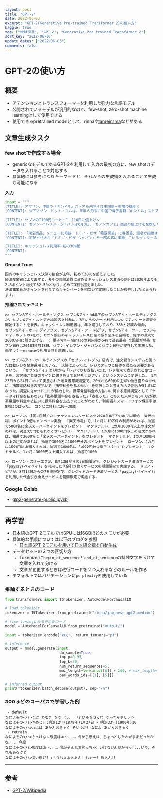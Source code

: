 ```yaml
---
layout: post
title: "GPT-2"
date: 2022-06-03
excerpt: "GPT-2(Generative Pre-trained Transformer 2)の使い方"
kaggle: true
tag: ["機械学習", "GPT-2", "Generative Pre-trained Transformer 2"]
sort_key: "2022-06-03"
update_dates: ["2022-06-03"]
comments: false
---
```


# GPT-2の使い方

## 概要
 - アテンションとトランスフォーマーを利用した強力な言語モデル
 - 公開されているモデルが汎用的なので、few-shot, zero-shot machine learningとして使用できる
 - 使用できるpretrained modelとして、rinnaや[tanreinama](https://github.com/tanreinama/gpt2-japanese)などがある

## 文章生成タスク

### few shotで作成する場合
 - genericなモデルであるGPT-2を利用して入力の最初の方に、few shotのデータを入れることで対応する
 - 具体的には参考になるキーワードと、それからの生成物を入れることで生成が可能になる

**入力**
```python
input = """
[TITLE]: アマゾン、中国の「キンドル」ストアを来年６月末閉鎖－市場の壁厚く
[CONTENT]: 米アマゾン・ドット・コムは、来年６月末に中国で電子書籍「キンドル」ストアを閉鎖する。現地ライバル企業の壁は厚く、中国市場に大きく食い込めなかった。アマゾンの広報担当者は電子メールで配布した資料で、2023年６月30日に中国のキンドルストアを停止すると説明。キンドルリーダーのサポートは継続、あるいは今年１月以後の機器購入については返金に応じるとした。 

[TITLE]: セブンの“100円コーヒー”　110円に値上げへ
[CONTENT]: セブン‐イレブン・ジャパンは6月3日、「セブンカフェ」商品の値上げを発表した。対象は“100円コーヒー”として親しまれていたレギュラーサイズのホットコーヒー、アイスコーヒーなど。7月4日から順次変更する。

[TITLE]: 「架空商品」メニューに掲載　ドミノ・ピザ「需要調査」に客困惑、識者が指摘する改善点
[CONTENT]: 宅配ピザ大手「ドミノ・ピザ ジャパン」が一部の客に実施しているインターネット調査が、消費者視点に欠けているとしてひんしゅくを買っている。

[TITLE]: キャッシュレス利用率 初の30%超
[CONTENT]: 
"""
```

**Ground Trues**
```text
国内のキャッシュレス決済の割合が去年、初めて30％を超えました。
経済産業省によりますと、去年の民間消費に占めるキャッシュレス決済の割合は2020年よりも2.8ポイント増えて32.5％となり、初めて3割を超えました。
決済事業者がポイントを付与するキャンペーンを相次いで実施したことが後押ししたとみられます。
```

**推論されたテキスト**  
```
>> セブン&アイ・ホールディングス セブン&アイ・hd傘下のセブン&アイ・ホールディングスが、セブン&アイ・ストアの加盟店を対象に、7月からのカード利用についてアンケート調査を開始することを発表。キャッシュレス利用者は、年々増加しており、38%と好調の傾向。   セブン&アイ・ホールディングス、セブン&アイ・フード&デリ、セブン&アイ・ツー、セブン&アイ・ネットの7社が、セブン銀行のキャッシュレス口座に振り込める金額を、従来の最大で2000万円に引き上げる。 : 電子マネーnanacoの利用率が54%で過去最高 全国紙が特集 セブン銀行は2018年9月18日、セブン-イレブン・ジャパンとセブン銀行が提携して実施した、電子マネーnanacoの利用状況を調査した。

>> セブン&アイ・ホールディングスの「セブン-イレブン」店内で、注文受付システムを使った自動レジを試験運用している。 店舗によっては、レジスタッフに操作を尋ねる必要があるという。 「セブン&アイ」は7月から「レジでのお支払いには、レジ端末で表示されるqrコードを、お客様ご自身のサインに書き換えてお持ちください」というシステムに変更した。 1月23日から24日にかけて実施された消費者意識調査で、20代から60代の主婦や働き盛りの世代に、携帯電話料金の支払いで「携帯料金を払わない」を選択したと答えた人の割合が51.0%になった。調査にはnttドコモが協力した。携帯電話料金の支払いに関する意識調査として「ケータイ料金を払わない」「携帯電話料金を支払った」「支払った」と答えた人のうち54.0%が携帯電話の料金の支払いに携帯料金を支払ったことがわかり、利用者のスマートフォン保有率は8割にのぼった。 コンビニ各社は20〜30歳

>> ローソン、全国4店舗でのキャッシュレスサービスを2020年6月下旬までに開始  楽天市場、ポイント3倍キャンペーン実施  「楽天市場」で、1カ月に10万件の利用があれば、抽選で5000名に楽天スーパーポイントをプレゼント  マクドナルド、1カ月1000円以上の注文があれば、現金3万円をもれなくプレゼント  マクドナルド、1カ月に1000円以上の注文があれば、抽選で2000名に「楽天スーパーポイント」をプレゼント  マクドナルド、1カ月1000円以上の注文があれば、抽選で3000名に1000円分のポイントをプレゼント  ローソン、1カ月に1500円以上購入すれば、抽選で1000名に「1000円分の電子マネー」をプレゼント  マクドナルド、1カ月に3000円以上購入すれば、抽選で1000

>> ローソン・スリーエフが、8月13日からの7日間限定で、クレジットカード決済サービス「paypay(ペイペイ)」を利用した代金引き換えサービスを期間限定で実施する。 ドミノ・ピザが、8月13日からの7日間限定で、クレジットカード決済サービス「paypay(ペイペイ)」を利用した代金引き換えサービスを期間限定で実施する。
```

### Google Colab
 - [gtp2-generate-public.ipynb](https://colab.research.google.com/drive/1O-pZbimbgy-wU4mI2yzNzX4aDntpgA78?usp=sharing)

---

## 再学習
 - 日本語のGPT-2モデルではGPUには16GBほどのメモリが必要
 - 具体的な手順については以下のブログを参照
   - [日本語GPT-2モデルを用いて日本語文章を自動生成](https://qiita.com/kakkie/items/42df32ea59141b291e86)
 - データセットの２つの区切り方
   - Tokenizerに`begin_of_sentence`と`end_of_sentence`の特殊文字を入れて文章を入れて分ける
   - 文章が変更するときは改行コードを２つ入れるなどのルールを作る
 - デフォルトではバリデーションに`perplexity`を使用している

### 推論するときのコード

```python
from transformers import T5Tokenizer, AutoModelForCausalLM

# load tokenizer
tokenizer = T5Tokenizer.from_pretrained("rinna/japanese-gpt2-medium")

# fine tuningしたモデルをロード
model = AutoModelForCausalLM.from_pretrained("output/")

input = tokenizer.encode("ねぇ", return_tensors="pt")

# inference
output = model.generate(input,
                         do_sample=True,
                         top_p=0.95,
                         top_k=30,
                         num_return_sequences=5,
                         max_length=len(input[0]) + 200, # max_length=len(input_ids[0]) + 150,
                         bad_words_ids=[[1], [5]])

# inferred output
print(*tokenizer.batch_decode(output), sep="\n")
```

### 300ほどのコーパスで学習した例

```text
 - default
なによその</s>こぶ ねむり なな と」。 「女はみなさんに なってみましょう
なによその</s>さめじ』:明治12年(1879年)1月27日 - 明治33年(1900年)10
なによその</s>わはは あかんおきゃく そいつが! なによ あかんおきゃく
 - retrain
なによその</s>そっけない態度はぁ～...。今から思えば、ちょっとしたわがままだったかな...。今度
なによその</s>態度はぁ～...。私がそんな事言っちゃ、いけないんだからっ!...いや、それもあるけど
なによその</s>食い逃げ! 」「うわぁぁぁぁん! もぉー! あぁん!! 
```

---

## 参考
 - [GPT-2/Wikipedia](https://en.wikipedia.org/wiki/GPT-2)
